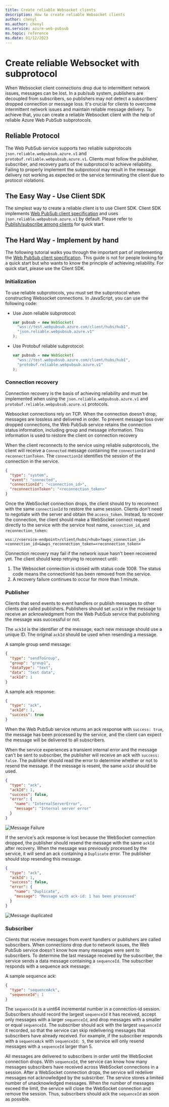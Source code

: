 ```yaml
---
title: Create reliable Websocket clients
description: How to create reliable Websocket clients
author: chenyl
ms.author: chenyl
ms.service: azure-web-pubsub
ms.topic: reference
ms.date: 01/12/2023
---
```


# Create reliable Websocket with subprotocol

When Websocket client connections drop due to intermittent network issues, messages can be lost. In a pub/sub system, publishers are decoupled from subscribers, so publishers may not detect a subscribers' dropped connection or message loss. It's crucial for clients to overcome intermittent network issues and maintain reliable message delivery. To achieve that, you can create a reliable Websocket client with the help of reliable Azure Web PubSub subprotocols.

## Reliable Protocol

The Web PubSub service supports two reliable subprotocols `json.reliable.webpubsub.azure.v1` and `protobuf.reliable.webpubsub.azure.v1`. Clients must follow the publisher, subscriber, and recovery parts of the subprotocol to achieve reliability. Failing to properly implement the subprotocol may result in the message delivery not working as expected or the service terminating the client due to protocol violations.

## The Easy Way - Use Client SDK

The simplest way to create a reliable client is to use Client SDK. Client SDK implements [Web PubSub client specification](./reference-client-specification.md) and uses `json.reliable.webpubsub.azure.v1` by default. Please refer to [Publish/subscribe among clients](./quickstarts-pubsub-among-clients.md) for quick start.

## The Hard Way - Implement by hand

The following tutorial walks you through the important part of implementing the [Web PubSub client specification](./reference-client-specification.md). This guide is not for people looking for a quick start but who wants to know the principle of achieving reliability. For quick start, please use the Client SDK.

### Initialization

To use reliable subprotocols, you must set the subprotocol when constructing Websocket connections. In JavaScript, you can use the following code:

- Use Json reliable subprotocol:

  ```js
  var pubsub = new WebSocket(
    "wss://test.webpubsub.azure.com/client/hubs/hub1",
    "json.reliable.webpubsub.azure.v1"
  );
  ```

- Use Protobuf reliable subprotocol:

  ```js
  var pubsub = new WebSocket(
    "wss://test.webpubsub.azure.com/client/hubs/hub1",
    "protobuf.reliable.webpubsub.azure.v1"
  );
  ```

### Connection recovery

Connection recovery is the basis of achieving reliability and must be implemented when using the `json.reliable.webpubsub.azure.v1` and `protobuf.reliable.webpubsub.azure.v1` protocols.

Websocket connections rely on TCP. When the connection doesn't drop, messages are lossless and delivered in order. To prevent message loss over dropped connections, the Web PubSub service retains the connection status information, including group and message information. This information is used to restore the client on connection recovery

When the client reconnects to the service using reliable subprotocols, the client will receive a `Connected` message containing the `connectionId` and `reconnectionToken`. The `connectionId` identifies the session of the connection in the service.

```json
{
  "type": "system",
  "event": "connected",
  "connectionId": "<connection_id>",
  "reconnectionToken": "<reconnection_token>"
}
```

Once the WebSocket connection drops, the client should try to reconnect with the same `connectionId` to restore the same session. Clients don't need to negotiate with the server and obtain the `access_token`. Instead, to recover the connection, the client should make a WebSocket connect request directly to the service with the service host name, `connection_id`, and `reconnection_token`:

```text
wss://<service-endpoint>/client/hubs/<hub>?awps_connection_id=<connection_id>&awps_reconnection_token=<reconnection_token>
```

Connection recovery may fail if the network issue hasn't been recovered yet. The client should keep retrying to reconnect until:

1. The Websocket connection is closed with status code 1008. The status code means the connectionId has been removed from the service.
2. A recovery failure continues to occur for more than 1 minute.

### Publisher

Clients that send events to event handlers or publish messages to other clients are called publishers. Publishers should set `ackId` in the message to receive an acknowledgment from the Web PubSub service that publishing the message was successful or not.

The `ackId` is the identifier of the message, each new message should use a unique ID. The original `ackId` should be used when resending a message.

A sample group send message:

```json
{
  "type": "sendToGroup",
  "group": "group1",
  "dataType": "text",
  "data": "text data",
  "ackId": 1
}
```

A sample ack response:

```json
{
  "type": "ack",
  "ackId": 1,
  "success": true
}
```

When the Web PubSub service returns an ack response with `success: true`, the message has been processed by the service, and the client can expect the message will be delivered to all subscribers.

When the service experiences a transient internal error and the message can't be sent to subscriber, the publisher will receive an ack with `success: false`. The publisher should read the error to determine whether or not to resend the message. If the message is resent, the same `ackId` should be used.

```json
{
  "type": "ack",
  "ackId": 1,
  "success": false,
  "error": {
    "name": "InternalServerError",
    "message": "Internal server error"
  }
}
```

![Message Failure](./media/howto-develop-reliable-clients/message-failed.png)

If the service's ack response is lost because the WebSocket connection dropped, the publisher should resend the message with the same `ackId` after recovery. When the message was previously processed by the service, it will send an ack containing a `Duplicate` error. The publisher should stop resending this message.

```json
{
  "type": "ack",
  "ackId": 1,
  "success": false,
  "error": {
    "name": "Duplicate",
    "message": "Message with ack-id: 1 has been processed"
  }
}
```

![Message duplicated](./media/howto-develop-reliable-clients/message-duplicated.png)

### Subscriber

Clients that receive messages from event handlers or publishers are called subscribers. When connections drop due to network issues, the Web PubSub service doesn't know how many messages were sent to subscribers. To determine the last message received by the subscriber, the service sends a data message containing a `sequenceId`. The subscriber responds with a sequence ack message:

A sample sequence ack:

```json
{
  "type": "sequenceAck",
  "sequenceId": 1
}
```

The `sequenceId` is a uint64 incremental number in a connection-id session. Subscribers should record the largest `sequenceId` it has received, accept only messages with a larger `sequenceId`, and drop messages with a smaller or equal `sequenceId`. The subscriber should ack with the largest `sequenceId` it recorded, so that the service can skip redelivering messages that subscribers have already received. For example, if the subscriber responds with a `sequenceAck` with `sequenceId: 5`, the service will only resend messages with a `sequenceId` larger than 5.

All messages are delivered to subscribers in order until the WebSocket connection drops. With `sequenceId`, the service can know how many messages subscribers have received across WebSocket connections in a session. After a WebSocket connection drops, the service will redeliver messages not acknowledged by the subscriber. The service stores a limited number of unacknowledged messages. When the number of messages exceed the limit, the service will close the WebSocket connection and remove the session. Thus, subscribers should ack the `sequenceId` as soon as possible.
